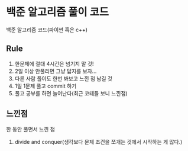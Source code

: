 # 백준 알고리즘 풀이 코드
백준 알고리즘  코드(파이썬 혹은 c++)

Rule
----
1. 한문제에 절대 4시간은 넘기지 말 것!
2. 2일 이상 안풀리면 그냥 답지를 보자...
3. 다른 사람 풀이도 한번 봐보고 느낀 점 남길 것
4. 1일 1문제 풀고 commit 하기
5. 풀고 공부를 하면 늘어난다(최근 코테들 보니 느낀점)



느낀점
-----

한 동안 풀면서 느낀 점

1. divide and conquer(생각보다 문제 조건을 쪼개는 것에서 시작하는 게 많다.)
